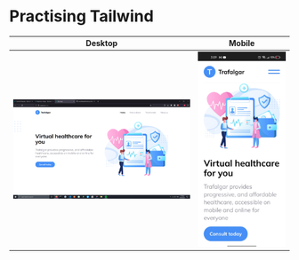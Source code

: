 # Practising Tailwind

| Desktop  | Mobile |
| ------------- | ------------- |
|  <img src="https://github.com/YassinEldeeb/Practising-Tailwind/blob/main/github/desktop.png" /> | <img src="https://github.com/YassinEldeeb/Practising-Tailwind/blob/main/github/mobile.jpg" />  |


